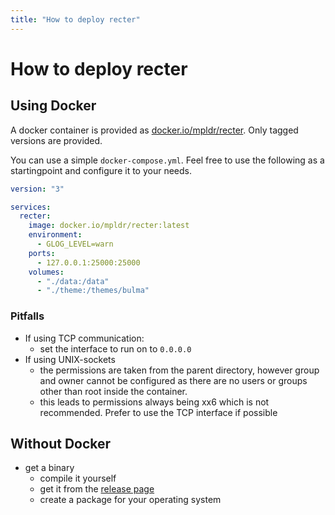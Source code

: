 ```yaml
---
title: "How to deploy recter"
---
```


# How to deploy recter

## Using Docker

A docker container is provided as
[docker.io/mpldr/recter](https://hub.docker.com/r/mpldr/recter). Only
tagged versions are provided.

You can use a simple `docker-compose.yml`. Feel free to use the
following as a startingpoint and configure it to your needs.

```yaml
version: "3"

services:
  recter:
    image: docker.io/mpldr/recter:latest
    environment:
      - GLOG_LEVEL=warn
    ports:
      - 127.0.0.1:25000:25000
    volumes:
      - "./data:/data"
      - "./theme:/themes/bulma"
```

### Pitfalls

- If using TCP communication:
	- set the interface to run on to `0.0.0.0`
- If using UNIX-sockets
	- the permissions are taken from the parent directory, however
	  group and owner cannot be configured as there are no users
	  or groups other than root inside the container.
	- this leads to permissions always being xx6 which is not
	  recommended. Prefer to use the TCP interface if possible

## Without Docker

- get a binary
	- compile it yourself
	- get it from the [release page](https://git.sr.ht/~poldi1405/gomod-recter/refs)
	- create a package for your operating system
